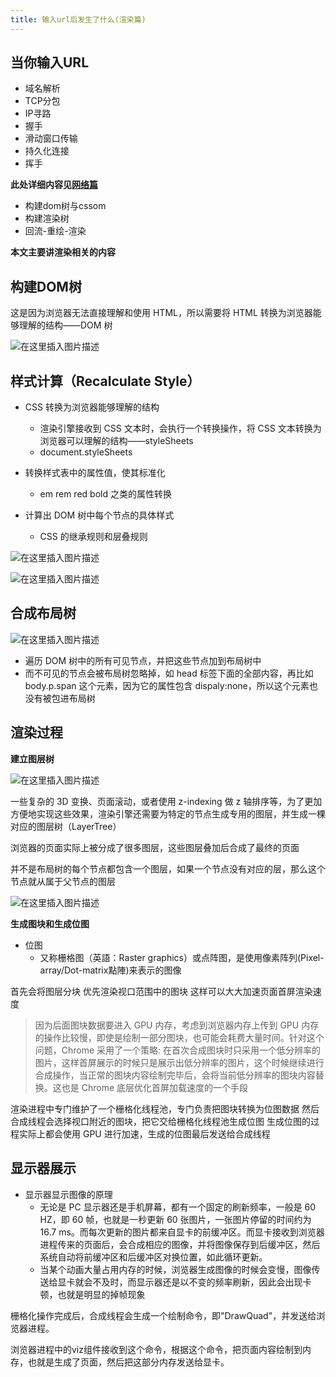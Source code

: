 ```yaml
---
title: 输入url后发生了什么(渲染篇)
---
```


## 当你输入URL

* 域名解析
* TCP分包
* IP寻路
* 握手
* 滑动窗口传输
* 持久化连接
* 挥手

**此处详细内容见[网络篇](https://top.wsmpage.cn:8848/basis/%E7%BD%91%E7%BB%9C/%E8%BE%93%E5%85%A5url%E5%90%8E%E5%8F%91%E7%94%9F%E4%BA%86%E4%BB%80%E4%B9%88(%E7%BD%91%E7%BB%9C%E7%AF%87).html)**

* 构建dom树与cssom
* 构建渲染树
* 回流-重绘-渲染

**本文主要讲渲染相关的内容**


## 构建DOM树

这是因为浏览器无法直接理解和使用 HTML，所以需要将 HTML 转换为浏览器能够理解的结构——DOM 树

![在这里插入图片描述](https://img-blog.csdnimg.cn/20200326092448102.png?x-oss-process=image/watermark,type_ZmFuZ3poZW5naGVpdGk,shadow_10,text_aHR0cHM6Ly9ibG9nLmNzZG4ubmV0L3dlaXhpbl80MzA2OTAxOA==,size_16,color_FFFFFF,t_70)


## 样式计算（Recalculate Style）

* CSS 转换为浏览器能够理解的结构
  * 渲染引擎接收到 CSS 文本时，会执行一个转换操作，将 CSS 文本转换为浏览器可以理解的结构——styleSheets
  * document.styleSheets

* 转换样式表中的属性值，使其标准化
  * em rem red bold 之类的属性转换 

* 计算出 DOM 树中每个节点的具体样式
  * CSS 的继承规则和层叠规则 


![在这里插入图片描述](https://img-blog.csdnimg.cn/20200326092951270.png?x-oss-process=image/watermark,type_ZmFuZ3poZW5naGVpdGk,shadow_10,text_aHR0cHM6Ly9ibG9nLmNzZG4ubmV0L3dlaXhpbl80MzA2OTAxOA==,size_16,color_FFFFFF,t_70)


![在这里插入图片描述](https://img-blog.csdnimg.cn/20200326093947833.png?x-oss-process=image/watermark,type_ZmFuZ3poZW5naGVpdGk,shadow_10,text_aHR0cHM6Ly9ibG9nLmNzZG4ubmV0L3dlaXhpbl80MzA2OTAxOA==,size_16,color_FFFFFF,t_70)


## 合成布局树

![在这里插入图片描述](https://img-blog.csdnimg.cn/20200326095258373.png?x-oss-process=image/watermark,type_ZmFuZ3poZW5naGVpdGk,shadow_10,text_aHR0cHM6Ly9ibG9nLmNzZG4ubmV0L3dlaXhpbl80MzA2OTAxOA==,size_16,color_FFFFFF,t_70)

* 遍历 DOM 树中的所有可见节点，并把这些节点加到布局树中
* 而不可见的节点会被布局树忽略掉，如 head 标签下面的全部内容，再比如 body.p.span 这个元素，因为它的属性包含 dispaly:none，所以这个元素也没有被包进布局树


## 渲染过程

**建立图层树**

![在这里插入图片描述](https://img-blog.csdnimg.cn/2020032812580971.png?x-oss-process=image/watermark,type_ZmFuZ3poZW5naGVpdGk,shadow_10,text_aHR0cHM6Ly9ibG9nLmNzZG4ubmV0L3dlaXhpbl80MzA2OTAxOA==,size_16,color_FFFFFF,t_70)

一些复杂的 3D 变换、页面滚动，或者使用 z-indexing 做 z 轴排序等，为了更加方便地实现这些效果，渲染引擎还需要为特定的节点生成专用的图层，并生成一棵对应的图层树（LayerTree）

浏览器的页面实际上被分成了很多图层，这些图层叠加后合成了最终的页面

并不是布局树的每个节点都包含一个图层，如果一个节点没有对应的层，那么这个节点就从属于父节点的图层

![在这里插入图片描述](https://img-blog.csdnimg.cn/20200328130156152.png?x-oss-process=image/watermark,type_ZmFuZ3poZW5naGVpdGk,shadow_10,text_aHR0cHM6Ly9ibG9nLmNzZG4ubmV0L3dlaXhpbl80MzA2OTAxOA==,size_16,color_FFFFFF,t_70)

**生成图块和生成位图**

* 位图
  * 又称栅格图（英語：Raster graphics）或点阵图，是使用像素阵列(Pixel-array/Dot-matrix點陣)来表示的图像


首先会将图层分块 优先渲染视口范围中的图块 这样可以大大加速页面首屏渲染速度

> 因为后面图块数据要进入 GPU 内存，考虑到浏览器内存上传到 GPU 内存的操作比较慢，即使是绘制一部分图块，也可能会耗费大量时间。针对这个问题，Chrome 采用了一个策略: 在首次合成图块时只采用一个低分辨率的图片，这样首屏展示的时候只是展示出低分辨率的图片，这个时候继续进行合成操作，当正常的图块内容绘制完毕后，会将当前低分辨率的图块内容替换。这也是 Chrome 底层优化首屏加载速度的一个手段

渲染进程中专门维护了一个栅格化线程池，专门负责把图块转换为位图数据
然后合成线程会选择视口附近的图块，把它交给栅格化线程池生成位图
生成位图的过程实际上都会使用 GPU 进行加速，生成的位图最后发送给合成线程

## 显示器展示

* 显示器显示图像的原理
  * 无论是 PC 显示器还是手机屏幕，都有一个固定的刷新频率，一般是 60 HZ，即 60 帧，也就是一秒更新 60 张图片，一张图片停留的时间约为 16.7 ms。而每次更新的图片都来自显卡的前缓冲区。而显卡接收到浏览器进程传来的页面后，会合成相应的图像，并将图像保存到后缓冲区，然后系统自动将前缓冲区和后缓冲区对换位置，如此循环更新。
  * 当某个动画大量占用内存的时候，浏览器生成图像的时候会变慢，图像传送给显卡就会不及时，而显示器还是以不变的频率刷新，因此会出现卡顿，也就是明显的掉帧现象


栅格化操作完成后，合成线程会生成一个绘制命令，即"DrawQuad"，并发送给浏览器进程。

浏览器进程中的viz组件接收到这个命令，根据这个命令，把页面内容绘制到内存，也就是生成了页面，然后把这部分内存发送给显卡。


